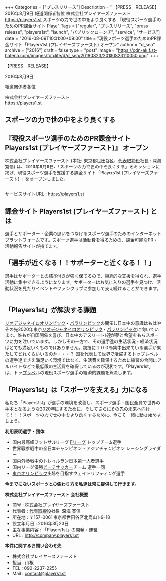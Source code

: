 +++
Categories = ["プレスリリース"]
Description = " 【PRESS　RELEASE】  2016年8月9日  報道関係者各位  株式会社プレイヤーズファースト https://players1.st  スポーツの力で世の中をより良くする  『現役スポーツ選手のためのPR課金サイト Playe"
Tags = ["regular", "プレスリリース", "press release", "players1st", "launch", "パブリックローンチ", "service", "サービス"]
date = "2016-08-09T10:01:00+09:00"
title = "現役スポーツ選手のためのPR課金サイト「Players1st (プレイヤーズファースト) オープン"
author = "d_sea"
archive = ["2016"]
draft = false
type = "post"
image = "https://cdn-ak.f.st-hatena.com/images/fotolife/d/d_sea/20180823/20180823110050.png"
+++

<body>
<p>【PRESS　RELEASE】</p>


<p>2016年8月9日</p>


<p>報道関係者各位</p>


<p>株式会社プレイヤーズファースト<br>
<a href="https://players1.st">https://players1.st</a></p>


<h2>スポーツの力で世の中をより良くする</h2>


<h2>『現役スポーツ選手のためのPR課金サイト Players1st (プレイヤーズファースト)』 オープン</h2>


<p>株式会社プレイヤーズファースト (本社: 東京都世田谷区、<a class="keyword" href="http://d.hatena.ne.jp/keyword/%C2%E5%C9%BD%BC%E8%C4%F9%CC%F2">代表取締役</a>社長 : 深海寛信) は、2016年8月9日、「スポーツの力で世の中を良くする」をミッションに掲げ、現役スポーツ選手を支援する課金サイト「Players1st (プレイヤーズファースト) 」をオープンしました。</p>


<p><figure data-orig-width="900" data-orig-height="900" class="tmblr-full"><img src="https://cdn-ak.f.st-hatena.com/images/fotolife/d/d_sea/20180823/20180823110050.png" data-orig-width="900" data-orig-height="900" alt=""></figure></p>
<p>サービスサイトURL : <a href="https://players1.st">https://players1.st</a></p>
<h2>課金サイト Players1st (プレイヤーズファースト) とは</h2>
<p>選手とサポーター・企業の思いをつなげるスポーツ選手のためのインターネットプラットフォームです。スポーツ選手は活動費を得るための、課金可能なPR・活動報告サイトが持てます。</p>
<h2>「選手が近くなる！！サポーターと近くなる！！」</h2>
<p>選手はサポーターとの結び付きが強く保てるので、継続的な支援を得られ、選手活動に集中できるようになります。サポーターはお気に入りの選手を見つけ、活動状況を見たりイベントやファンクラブに参加して支え続けることができます。</p>
<figure data-orig-width="1024" data-orig-height="417" class="tmblr-full"><img src="https://cdn-ak.f.st-hatena.com/images/fotolife/d/d_sea/20180823/20180823110226.png" data-orig-width="1024" data-orig-height="417" alt=""></figure><h2>「Players1st」が解決する課題</h2>
<p><a class="keyword" href="http://d.hatena.ne.jp/keyword/%A5%EA%A5%AA%A5%C7%A5%B8%A5%E3%A5%CD%A5%A4%A5%ED%A5%AA%A5%EA%A5%F3%A5%D4%A5%C3%A5%AF">リオデジャネイロオリンピック</a>・<a class="keyword" href="http://d.hatena.ne.jp/keyword/%A5%D1%A5%E9%A5%EA%A5%F3%A5%D4%A5%C3%A5%AF">パラリンピック</a>の開催し日本中の意識はもはやその先2020年東京<a class="keyword" href="http://d.hatena.ne.jp/keyword/%A5%EA%A5%AA%A5%C7%A5%B8%A5%E3%A5%CD%A5%A4%A5%ED%A5%AA%A5%EA%A5%F3%A5%D4%A5%C3%A5%AF">リオデジャネイロオリンピック</a>・<a class="keyword" href="http://d.hatena.ne.jp/keyword/%A5%D1%A5%E9%A5%EA%A5%F3%A5%D4%A5%C3%A5%AF">パラリンピック</a>に向いています。誰もが自国開催を喜び、日本中のアスリートﾄ達が夢と希望をもちスポーツに力を注いでいます。
しかしその一方で、その選手達の生活状況・経済状況はとても満足いくものではありません。競技に１００％集中出来ている選手が果たしてどれくらいいるのか・・・？
国を代表して世界で活躍するトッ<a class="keyword" href="http://d.hatena.ne.jp/keyword/%A5%D7%A5%EC%A5%D9">プレベ</a>ルの選手達でさえ満足いく環境ではなく、生活費を確保するために練習の合間にアルバイトなどで最低限の生活費を確保しているのが現状です。「Players1st」は、トッ<a class="keyword" href="http://d.hatena.ne.jp/keyword/%A5%D7%A5%EC%A5%D9">プレベ</a>ルの現役スポーツ選手の経済的課題を解決します。</p>
<h2>「Players1st」は「スポーツを支える」力になる</h2>
<p>私たち「Players1st」が選手の環境を改善し、スポーツ選手・国民全員で世界の手本となるような2020年にするために、そしてさらにその先の未来へ向けて！！！スポーツの力で世の中をより良くするために、今こそ一緒に動き始めましょう。</p>
<p><b>利用表明選手・団体</b></p>
<ul>
<li>国内最高峰フットサルリーグ <a class="keyword" href="http://d.hatena.ne.jp/keyword/F%A5%EA%A1%BC%A5%B0">Fリーグ</a> トップチーム選手</li>
<li>世界戦参戦中の全日本チャンピオン・アジアチャンピオン レーシングライダー</li>
<li>国内外参戦中のトレイルラン日本第一人者選手</li>
<li>国内リーグ優勝<a class="keyword" href="http://d.hatena.ne.jp/keyword/%A5%D3%A1%BC%A5%C1%A5%B5%A5%C3%A5%AB%A1%BC">ビーチサッカー</a>チーム 選手一同</li>
<li>
<a class="keyword" href="http://d.hatena.ne.jp/keyword/%C5%EC%B5%FE%A5%AA%A5%EA%A5%F3%A5%D4%A5%C3%A5%AF">東京オリンピック</a>出場を目指すウェイトリフティング選手</li>
</ul>
<p><b>今までにないスポーツとの係わり方を私達は常に提供して行きます。</b></p>
<p><b>株式会社プレイヤーズファースト 会社概要</b></p>
<ul>
<li>商号 : 株式会社プレイヤーズファースト</li>
<li>代表者 : <a class="keyword" href="http://d.hatena.ne.jp/keyword/%C2%E5%C9%BD%BC%E8%C4%F9%CC%F2">代表取締役</a>社長  深海 寛信</li>
<li>所在地 : 〒157-0061 東京都世田谷区北烏山1-9-18</li>
<li>設立年月日 : 2016年3月23日</li>
<li>主な事業内容 : 「Players1st」の開発・運営</li>
<li>URL : <a href="http://company.players1.st">http://company.players1.st</a>
</li>
</ul>
<p><b>本件に関するお問い合わせ先</b></p>
<ul>
<li>株式会社プレイヤーズファースト</li>
<li>担当 : 山根</li>
<li>TEL : 090-2237-2256</li>
<li>Mail : <a href="mailto:contact@players1.st">contact@players1.st</a>
</li>
</ul>
</body>
